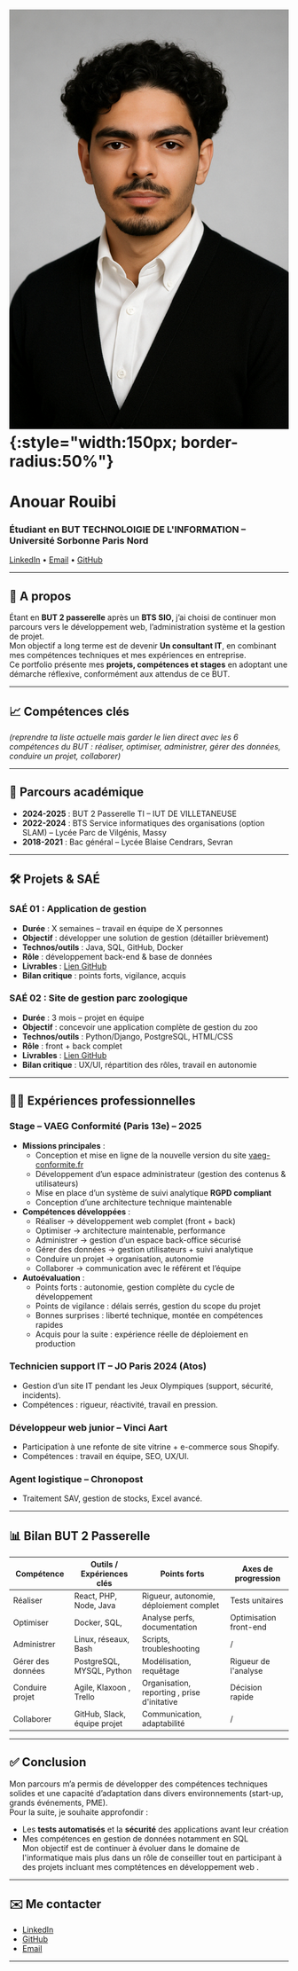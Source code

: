 # ![](./photocv.png){:style="width:150px; border-radius:50%"}  
# Anouar Rouibi

### Étudiant en BUT TECHNOLOIGIE DE L'INFORMATION – Université Sorbonne Paris Nord  
[LinkedIn](https://www.linkedin.com/in/anouar-rouibi) • [Email](mailto:anouar.rbpro@gmail.com) • [GitHub](https://github.com/Anwar101293)

---

## 📝 A propos
Étant en **BUT 2 passerelle** après un **BTS SIO**, j’ai choisi de continuer mon parcours vers le développement web, l’administration système et la gestion de projet.  
Mon objectif a long terme est de devenir **Un consultant IT**, en combinant mes compétences techniques et mes expériences en entreprise.  
Ce portfolio présente mes **projets, compétences et stages** en adoptant une démarche réflexive, conformément aux attendus de ce BUT.

---

## 📈 Compétences clés
*(reprendre ta liste actuelle mais garder le lien direct avec les 6 compétences du BUT : réaliser, optimiser, administrer, gérer des données, conduire un projet, collaborer)*

---

## 🚀 Parcours académique
- **2024-2025** : BUT 2 Passerelle TI – IUT DE VILLETANEUSE 
- **2022-2024** : BTS Service informatiques des organisations (option SLAM) – Lycée Parc de Vilgénis, Massy  
- **2018-2021** : Bac général – Lycée Blaise Cendrars, Sevran  

---

## 🛠 Projets & SAÉ

### SAÉ 01 : Application de gestion
- **Durée** : X semaines – travail en équipe de X personnes  
- **Objectif** : développer une solution de gestion (détailler brièvement)  
- **Technos/outils** : Java, SQL, GitHub, Docker  
- **Rôle** : développement back-end & base de données  
- **Livrables** : [Lien GitHub](https://github.com/...)  
- **Bilan critique** : points forts, vigilance, acquis

### SAÉ 02 : Site de gestion parc zoologique
- **Durée** : 3 mois – projet en équipe  
- **Objectif** : concevoir une application complète de gestion du zoo  
- **Technos/outils** : Python/Django, PostgreSQL, HTML/CSS  
- **Rôle** : front + back complet  
- **Livrables** : [Lien GitHub](https://github.com/...)  
- **Bilan critique** : UX/UI, répartition des rôles, travail en autonomie

---

## 👨‍💻 Expériences professionnelles

### Stage – VAEG Conformité (Paris 13e) – 2025
- **Missions principales** :  
  - Conception et mise en ligne de la nouvelle version du site [vaeg-conformite.fr](https://www.vaeg-conformite.fr)  
  - Développement d’un espace administrateur (gestion des contenus & utilisateurs)  
  - Mise en place d’un système de suivi analytique **RGPD compliant**  
  - Conception d’une architecture technique maintenable  
- **Compétences développées** :  
  - Réaliser → développement web complet (front + back)  
  - Optimiser → architecture maintenable, performance  
  - Administrer → gestion d’un espace back-office sécurisé  
  - Gérer des données → gestion utilisateurs + suivi analytique  
  - Conduire un projet → organisation, autonomie  
  - Collaborer → communication avec le référent et l’équipe  
- **Autoévaluation** :  
  - Points forts : autonomie, gestion complète du cycle de développement  
  - Points de vigilance : délais serrés, gestion du scope du projet  
  - Bonnes surprises : liberté technique, montée en compétences rapides  
  - Acquis pour la suite : expérience réelle de déploiement en production

### Technicien support IT – JO Paris 2024 (Atos)
- Gestion d’un site IT pendant les Jeux Olympiques (support, sécurité, incidents).  
- Compétences : rigueur, réactivité, travail en pression.  

### Développeur web junior – Vinci Aart
- Participation à une refonte de site vitrine + e-commerce sous Shopify.  
- Compétences : travail en équipe, SEO, UX/UI.  

### Agent logistique – Chronopost
- Traitement SAV, gestion de stocks, Excel avancé.  

---

## 📊 Bilan BUT 2 Passerelle

| Compétence         | Outils / Expériences clés      | Points forts                                   | Axes de progression        |
|--------------------|-------------------------------|------------------------------------------------|---------------------------|
| Réaliser           | React, PHP, Node, Java        | Rigueur, autonomie, déploiement complet        | Tests unitaires           |
| Optimiser          | Docker, SQL,                  | Analyse perfs, documentation                   | Optimisation front-end    |
| Administrer        | Linux, réseaux, Bash          | Scripts, troubleshooting                       |            /              |
| Gérer des données  | PostgreSQL, MYSQL, Python     | Modélisation, requêtage                        | Rigueur de l'analyse      |
| Conduire projet    | Agile, Klaxoon , Trello       | Organisation, reporting , prise d'initative    | Décision rapide           |
| Collaborer         | GitHub, Slack, équipe projet  | Communication, adaptabilité                    |            /              |

---

## ✅ Conclusion
Mon parcours m’a permis de développer des compétences techniques solides et une capacité d’adaptation dans divers environnements (start-up, grands événements, PME).  
Pour la suite, je souhaite approfondir :  
- Les **tests automatisés** et la **sécurité** des applications avant leur création 
- Mes compétences en gestion de données notamment en SQL  
Mon objectif est de continuer à évoluer dans le domaine de l'informatique mais plus dans un rôle de conseiller tout en participant à des projets incluant mes comptétences
en développement web .

---

## ✉️ Me contacter
- [LinkedIn](https://www.linkedin.com/in/anouar-rouibi)  
- [GitHub](https://github.com/Anwar101293)  
- [Email](mailto:anouar.rbpro@gmail.com)  

---
